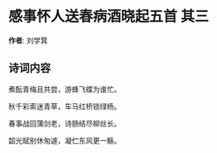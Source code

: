 # 感事怀人送春病酒晓起五首  其三

**作者**: 刘学箕

## 诗词内容

煮酝青梅且共尝，游蜂飞蝶为谁忙。

秋千彩索迷青草，车马红桥锁绿杨。

春事战回蒲剑老，诗肠结尽柳丝长。

韶光赋别休匆遽，凝伫东风更一觞。

